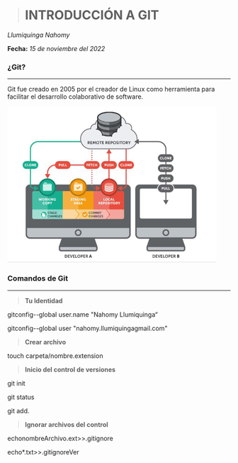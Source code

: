 ># **INTRODUCCIÓN A GIT**
  *Llumiquinga Nahomy*

  **Fecha:** *15 de noviembre del 2022*

### **¿Git?**
---
Git fue creado en 2005 por el creador de Linux como herramienta para facilitar el desarrollo colaborativo de software.

![](imagenes\git.PNG)

### **Comandos de Git**
---
>**Tu Identidad**

 gitconfig--global user.name "Nahomy Llumiquinga“

 gitconfig--global user  "nahomy.llumiquingagmail.com"
 
>**Crear archivo**
 
  touch carpeta/nombre.extension
 
 >**Inicio del control de versiones**
 
  git init
  
  git status
 
  git add.
 

>**Ignorar archivos del control**

echonombreArchivo.ext>>.gitignore

echo*.txt>>.gitignoreVer 
